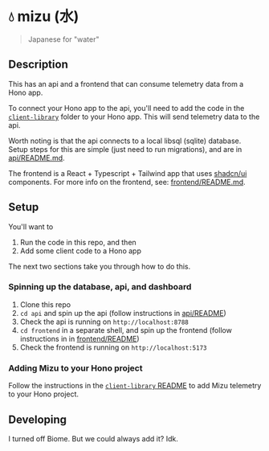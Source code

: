 # 💧 mizu (水)

> Japanese for "water"

## Description

This has an api and a frontend that can consume telemetry data from a Hono app. 

To connect your Hono app to the api, you'll need to add the code in the [`client-library`](./client-library) folder to your Hono app. This will send telemetry data to the api.

Worth noting is that the api connects to a local libsql (sqlite) database. Setup steps for this are simple (just need to run migrations), and are in [api/README.md](./api/README.md).

The frontend is a React + Typescript + Tailwind app that uses [shadcn/ui](https://ui.shadcn.com/) components. For more info on the frontend, see: [frontend/README.md](./frontend/README.md).

## Setup

You'll want to 

1. Run the code in this repo, and then 
2. Add some client code to a Hono app

The next two sections take you through how to do this.

### Spinning up the database, api, and dashboard

1. Clone this repo
1. `cd api` and spin up the api (follow instructions in [api/README](./api/README.md))
1. Check the api is running on `http://localhost:8788`
1. `cd frontend` in a separate shell, and spin up the frontend (follow instructions in in [frontend/README](./frontend/README.md))
1. Check the frontend is running on `http://localhost:5173`

### Adding Mizu to your Hono project

Follow the instructions in the [`client-library` README](./client-library/README.md) to add Mizu telemetry to your Hono project.

## Developing

I turned off Biome. But we could always add it? Idk.